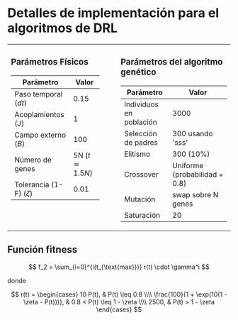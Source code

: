 # Detalles de implementación para el algoritmos de DRL 

<table>
<tr>
<td style="vertical-align: top; padding-right: 40px">

### Parámetros Físicos

| Parámetro                              | Valor                 |
|----------------------------------------|------------------------|
| Paso temporal ($dt$)                   | 0.15                  |
| Acoplamientos ($J$)                    | 1                     |
| Campo externo ($B$)                    | 100                   |
| Número de genes                        | 5N ($t \simeq 1.5N$)  |
| Tolerancia (1-F) ($\zeta$)             | 0.01                  |

</td>
<td style="vertical-align: top">

### Parámetros del algoritmo genético

| Parámetro                              | Valor                    |
|----------------------------------------|---------------------------|
| Individuos en población                | 3000                      |
| Selección de padres                    |300 usando 'sss'          |
| Elitismo                               | 300   (10%)                   |
| Crossover                              | Uniforme (probabilidad = 0.8)              |
| Mutación                               | swap sobre N genes       |
| Saturación                             | 20                       |


</td>
</tr>
</table>

## Función fitness

$$
f_2 = \sum_{i=0}^{i(t_{\text{max}})} r(t) \cdot \gamma^i
$$

donde

$$
r(t) = \begin{cases}
10 P(t), & P(t) \leq 0.8 \\\\
\frac{100}{1 + \exp(10(1 - \zeta - P(t)))}, & 0.8 < P(t) \leq 1 - \zeta \\\\
2500, & P(t) > 1 - \zeta
\end{cases}
$$